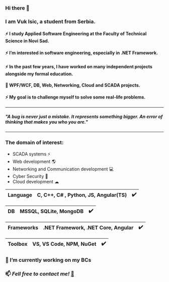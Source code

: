 ### Hi there 👋

### I am Vuk Isic, a student from Serbia. 
#### ⚡ I study Applied Software Engineering at the Faculty of Technical Science in Novi Sad. 
#### ⚡ I’m interested in software engineering, especially in .NET Framework. 
#### ⚡ In the past few years, I have worked on many independent projects alongside my formal education.
#### 📁 WPF/WCF, DB, Web, Networking, Cloud and SCADA projects.
#### ⚡ My goal is to challenge myself to solve some real-life problems.

<hr>

##### <i>"A bug is never just a mistake. It represents something bigger. An error of thinking that makes you who you are."</i>

<hr>

### The domain of interest:
-  SCADA systems ⚡
-  Web development :earth_americas:
-  Networking and Communication development :computer:  
- Cyber Security 🔐 
-  Cloud development ☁


  |Language| C, C++, <b>C# </b>, Python, JS, Angular(TS)| :heavy_check_mark: |
  |--------|----------|-----------|
  
  |DB| MSSQL, SQLite, MongoDB|:heavy_check_mark:|
  |--------|----------|-----------|
  
  |Frameworks| .NET Framework, .NET Core, Angular|:heavy_check_mark:|
  |--------|----------|-----------|
  
  |Toolbox| VS, VS Code, NPM, NuGet|:heavy_check_mark:|
  |--------|----------|-----------|
  
 
### 🔭 I’m currently working on my BCs

### 📫 <strong><i>Fell free to contact me!</i></strong> [💬](mailto:vukisic97@gmail.com)
